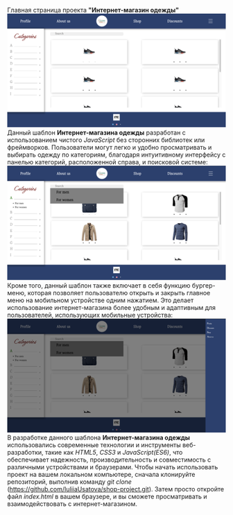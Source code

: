 Главная страница проекта **"Интернет-магазин одежды"** ![Главная страница](./screenshots/main.png)
Данный шаблон **Интернет-магазина одежды** разработан с использованием чистого *JavaScript* без сторонних библиотек или фреймворков. Пользователи могут легко и удобно просматривать и выбирать одежду по категориям, благодаря интуитивному интерфейсу с панелью категорий, расположенной справа, и поисковой системе:![Выбор одежды по категориям](./screenshots/categories.png)
Кроме того, данный шаблон также включает в себя функцию бургер-меню, которая позволяет пользователю открыть и закрыть главное меню на мобильном устройстве одним нажатием. Это делает использование интернет-магазина более удобным и адаптивным для пользователей, использующих мобильные устройства: ![Бургер](./screenshots/burger.png)
В разработке данного шаблона **Интернет-магазина одежды** использовались современные технологии и инструменты веб-разработки, такие как *HTML5*, *CSS3* и *JavaScript(ES6)*, что обеспечивает надежность, производительность и совместимость с различными устройствами и браузерами.
Чтобы начать использовать проект на вашем локальном компьютере, сначала клонируйте репозиторий, выполнив команду *git clone* (https://github.com/IuliiaUsatova/shop-project.git). Затем просто откройте файл *index.html* в вашем браузере, и вы сможете просматривать и взаимодействовать с интернет-магазином.